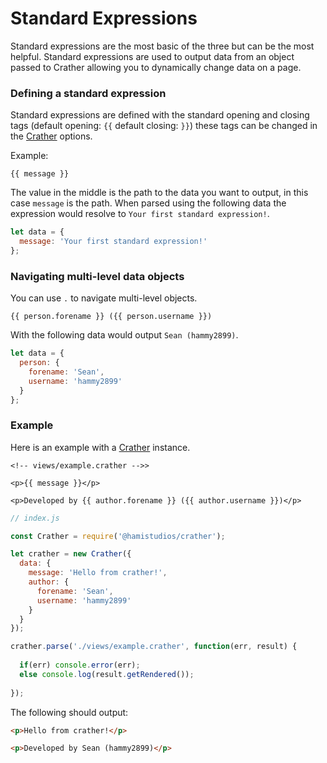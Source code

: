 # Standard Expressions

Standard expressions are the most basic of the three but can be the most helpful. Standard expressions are used to
output data from an object passed to Crather allowing you to dynamically change data on a page.

### Defining a standard expression

Standard expressions are defined with the standard opening and closing tags (default opening: `{{` default closing: `}}`)
these tags can be changed in the [Crather](/reference/Crather.md?id=options) options.

Example:
```text
{{ message }}
```

The value in the middle is the path to the data you want to output, in this case `message` is the path. When parsed using
the following data the expression would resolve to `Your first standard expression!`.

```javascript
let data = {
  message: 'Your first standard expression!'
};
```

### Navigating multi-level data objects

You can use `.` to navigate multi-level objects.
```text
{{ person.forename }} ({{ person.username }})
```

With the following data would output `Sean (hammy2899)`.

```javascript
let data = {
  person: {
    forename: 'Sean',
    username: 'hammy2899'
  }
};
```

### Example

Here is an example with a [Crather](/reference/Crather.md) instance.

```crather
<!-- views/example.crather -->>

<p>{{ message }}</p>

<p>Developed by {{ author.forename }} ({{ author.username }})</p>
```

```javascript
// index.js

const Crather = require('@hamistudios/crather');

let crather = new Crather({
  data: {
    message: 'Hello from crather!',
    author: {
      forename: 'Sean',
      username: 'hammy2899'
    }
  }
});

crather.parse('./views/example.crather', function(err, result) {
  
  if(err) console.error(err);
  else console.log(result.getRendered());
  
});
```

The following should output:
```html
<p>Hello from crather!</p>

<p>Developed by Sean (hammy2899)</p>
```
